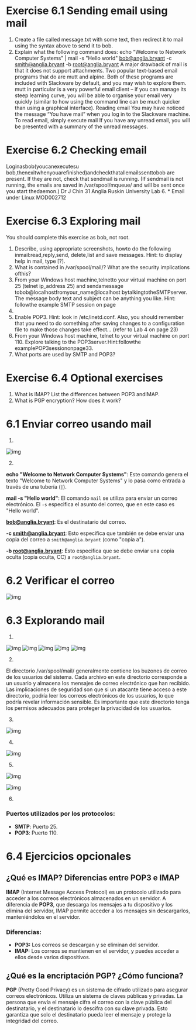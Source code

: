 # Exercise 6.1 Sending email using mail
1. Create a file called message.txt with some text, then redirect it to mail using the syntax above to send it to
bob.
2. Explain what the following command does:
echo "Welcome to Network Computer Systems" | mail -s "Hello world"
bob@anglia.bryant -c smith@anglia.bryant -b root@anglia.bryant
A major drawback of mail is that it does not support attachments. Two popular text-based email programs that
do are mutt and alpine. Both of these programs are included with Slackware by default, and you may wish to
explore them. mutt in particular is a very powerful email client – if you can manage its steep learning curve, you
will be able to organise your email very quickly (similar to how using the command line can be much quicker than
using a graphical interface).
Reading email
You may have noticed the message “You have mail” when you log in to the Slackware machine. To read email,
simply execute
mail
If you have any unread email, you will be presented with a summary of the unread messages.
# Exercise 6.2 Checking email
Loginasbob(youcanexecutesu bob,thenexitwhenyouarefinished)andcheckthatallemailssenttobob
are present. If they are not, check that sendmail is running. (If sendmail is not running, the emails are saved in
/var/spool/mqueue/ and will be sent once you start thedaemon.)
Dr J Chin 31 Anglia Ruskin University
Lab 6. * Email under Linux MOD002712
# Exercise 6.3 Exploring mail
You should complete this exercise as bob, not root.
1. Describe, using appropriate screenshots, howto do the following inmail:read,reply,send, delete,list and
save messages. Hint: to display help in mail, type [?].
2. What is contained in /var/spool/mail/? What are the security implications ofthis?
3. From your Windows host machine,telnetto your virtual machine on port 25 (telnet ip_address 25)
and sendamessage tobob@localhostfromyour_name@localhost bytalkingtotheSMTPserver. The
message body text and subject can be anything you like. Hint: followthe example SMTP session on page
33.
4. Enable POP3. Hint: look in /etc/inetd.conf. Also, you should remember that you need to do something
after saving changes to a configuration file to make those changes take effect... (refer to Lab 4 on page 23)
5. From your Windows host machine, telnet to your virtual machine on port 110. Explore talking to the
POP3server.Hint:followthe examplePOP3sessiononpage33.
6. What ports are used by SMTP and POP3?
# Exercise 6.4 Optional exercises
1. What is IMAP? List the differences between POP3 andIMAP.
2. What is PGP encryption? How does it work?

# 6.1 Enviar correo usando mail
1. 
![img](capturas/01.png)

2. 
**echo "Welcome to Network Computer Systems"**: Este comando genera el texto "Welcome to Network Computer Systems" y lo pasa como entrada a través de una tubería (`|`).

**mail -s "Hello world"**: El comando `mail` se utiliza para enviar un correo electrónico. El `-s` especifica el asunto del correo, que en este caso es "Hello world".

**bob@anglia.bryant**: Es el destinatario del correo.

**-c smith@anglia.bryant**: Esto especifica que también se debe enviar una copia del correo a `smith@anglia.bryant` (como "copia a").

**-b root@anglia.bryant**: Esto especifica que se debe enviar una copia oculta (copia oculta, CC) a `root@anglia.bryant`.

# 6.2 Verificar el correo
![img](capturas/02.png)

# 6.3 Explorando mail
1. 
![img](capturas/03.png)
![img](capturas/04.png)
![img](capturas/05.png)
![img](capturas/06.png)
![img](capturas/07.png)

2. 
El directorio /var/spool/mail/ generalmente contiene los buzones de correo de los usuarios del sistema. Cada archivo en este directorio corresponde a un usuario y almacena los mensajes de correo electrónico que han recibido. Las implicaciones de seguridad son que si un atacante tiene acceso a este directorio, podría leer los correos electrónicos de los usuarios, lo que podría revelar información sensible. Es importante que este directorio tenga los permisos adecuados para proteger la privacidad de los usuarios.

3. 
![img](capturas/08.png)

4. 
![img](capturas/09.png)

5. 
![img](capturas/10.png)

![img](capturas/11.png)

6. 
 ### Puertos utilizados por los protocolos:

- **SMTP**: Puerto 25.
- **POP3**: Puerto 110.

# 6.4 Ejercicios opcionales
## ¿Qué es IMAP? Diferencias entre POP3 e IMAP

**IMAP** (Internet Message Access Protocol) es un protocolo utilizado para acceder a los correos electrónicos almacenados en un servidor. A diferencia de **POP3**, que descarga los mensajes a tu dispositivo y los elimina del servidor, IMAP permite acceder a los mensajes sin descargarlos, manteniéndolos en el servidor.

### Diferencias:

- **POP3:** Los correos se descargan y se eliminan del servidor.
- **IMAP:** Los correos se mantienen en el servidor, y puedes acceder a ellos desde varios dispositivos.

## ¿Qué es la encriptación PGP? ¿Cómo funciona?

**PGP** (Pretty Good Privacy) es un sistema de cifrado utilizado para asegurar correos electrónicos. Utiliza un sistema de claves públicas y privadas. La persona que envía el mensaje cifra el correo con la clave pública del destinatario, y el destinatario lo descifra con su clave privada. Esto garantiza que solo el destinatario pueda leer el mensaje y protege la integridad del correo.
